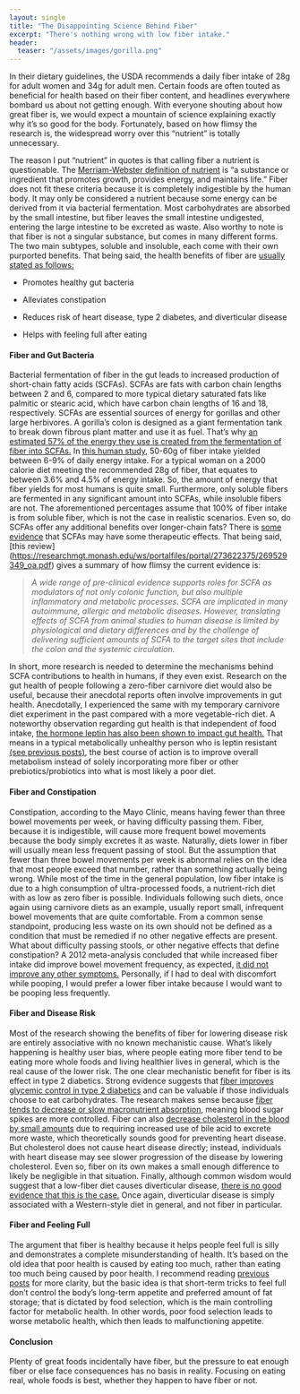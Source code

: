 ```yaml
---
layout: single
title: "The Disappointing Science Behind Fiber"
excerpt: "There's nothing wrong with low fiber intake."
header:
  teaser: "/assets/images/gorilla.png"
---
```


In their dietary guidelines, the USDA recommends a daily fiber intake of 28g for adult women and 34g for adult men. Certain foods are often touted as beneficial for health based on their fiber content, and headlines everywhere bombard us about not getting enough. With everyone shouting about how great fiber is, we would expect a mountain of science explaining exactly why it’s so good for the body. Fortunately, based on how flimsy the research is, the widespread worry over this “nutrient” is totally unnecessary.

The reason I put “nutrient” in quotes is that calling fiber a nutrient is questionable. The [Merriam-Webster definition of nutrient](https://www.merriam-webster.com/dictionary/nutrient) is “a substance or ingredient that promotes growth, provides energy, and maintains life.” Fiber does not fit these criteria because it is completely indigestible by the human body. It may only be considered a nutrient because some energy can be derived from it via bacterial fermentation. Most carbohydrates are absorbed by the small intestine, but fiber leaves the small intestine undigested, entering the large intestine to be excreted as waste. Also worthy to note is that fiber is not a singular substance, but comes in many different forms. The two main subtypes, soluble and insoluble, each come with their own purported benefits. That being said, the health benefits of fiber are [usually stated as follows:](https://wicworks.fns.usda.gov/resources/eye-nutrition-fiber)

- Promotes healthy gut bacteria

- Alleviates constipation

- Reduces risk of heart disease, type 2 diabetes, and diverticular disease

- Helps with feeling full after eating

#### Fiber and Gut Bacteria

Bacterial fermentation of fiber in the gut leads to increased production of short-chain fatty acids (SCFAs). SCFAs are fats with carbon chain lengths between 2 and 6, compared to more typical dietary saturated fats like palmitic or stearic acid, which have carbon chain lengths of 16 and 18, respectively. SCFAs are essential sources of energy for gorillas and other large herbivores. A gorilla’s colon is designed as a giant fermentation tank to break down fibrous plant matter and use it as fuel. That’s why [an estimated 57% of the energy they use is created from the fermentation of fiber into SCFAs.](https://www.sciencedirect.com/science/article/pii/S0022316623016103) In [this human study](https://www.sciencedirect.com/science/article/abs/pii/S0002916523245992), 50-60g of fiber intake yielded between 6-9% of daily energy intake. For a typical woman on a 2000 calorie diet meeting the recommended 28g of fiber, that equates to between 3.6% and 4.5% of energy intake. So, the amount of energy that fiber yields for most humans is quite small. Furthermore, only soluble fibers are fermented in any significant amount into SCFAs, while insoluble fibers are not. The aforementioned percentages assume that 100% of fiber intake is from soluble fiber, which is not the case in realistic scenarios. Even so, do SCFAs offer any additional benefits over longer-chain fats? There is [some evidence](https://www.sciencedirect.com/science/article/abs/pii/B9780128001004000039) that SCFAs may have some therapeutic effects. That being said, [this review] (https://researchmgt.monash.edu/ws/portalfiles/portal/273622375/269529349_oa.pdf) gives a summary of how flimsy the current evidence is:

> _A wide range of pre-clinical evidence supports roles for SCFA as modulators of not only colonic function, but also multiple inflammatory and metabolic processes. SCFA are implicated in many autoimmune, allergic and metabolic diseases. However, translating effects of SCFA from animal studies to human disease is limited by physiological and dietary differences and by the challenge of delivering sufficient amounts of SCFA to the target sites that include the colon and the systemic circulation._

In short, more research is needed to determine the mechanisms behind SCFA contributions to health in humans, if they even exist. Research on the gut health of people following a zero-fiber carnivore diet would also be useful, because their anecdotal reports often involve improvements in gut health. Anecdotally, I experienced the same with my temporary carnivore diet experiment in the past compared with a more vegetable-rich diet. A noteworthy observation regarding gut health is that independent of food intake, [the hormone leptin has also been shown to impact gut health.](https://www.pnas.org/doi/10.1073/pnas.1901795116) That means in a typical metabolically unhealthy person who is leptin resistant [(see previous posts)](https://www.stopbigfood.com/blog/the-simple-truth-that-will-end-your-food-struggles), the best course of action is to improve overall metabolism instead of solely incorporating more fiber or other prebiotics/probiotics into what is most likely a poor diet.

#### Fiber and Constipation

Constipation, according to the Mayo Clinic, means having fewer than three bowel movements per week, or having difficulty passing them. Fiber, because it is indigestible, will cause more frequent bowel movements because the body simply excretes it as waste. Naturally, diets lower in fiber will usually mean less frequent passing of stool. But the assumption that fewer than three bowel movements per week is abnormal relies on the idea that most people exceed that number, rather than something actually being wrong. While most of the time in the general population, low fiber intake is due to a high consumption of ultra-processed foods, a nutrient-rich diet with as low as zero fiber is possible. Individuals following such diets, once again using carnivore diets as an example, usually report small, infrequent bowel movements that are quite comfortable. From a common sense standpoint, producing less waste on its own should not be defined as a condition that must be remedied if no other negative effects are present. What about difficulty passing stools, or other negative effects that define constipation? A 2012 meta-analysis concluded that while increased fiber intake did improve bowel movement frequency, as expected, [it did not improve any other symptoms.](https://www.ncbi.nlm.nih.gov/pmc/articles/PMC3544045/) Personally, if I had to deal with discomfort while pooping, I would prefer a lower fiber intake because I would want to be pooping less frequently.

#### Fiber and Disease Risk

Most of the research showing the benefits of fiber for lowering disease risk are entirely associative with no known mechanistic cause. What’s likely happening is healthy user bias, where people eating more fiber tend to be eating more whole foods and living healthier lives in general, which is the real cause of the lower risk. The one clear mechanistic benefit for fiber is its effect in type 2 diabetics. Strong evidence suggests that [fiber improves glycemic control in type 2 diabetics](https://academic.oup.com/nutritionreviews/article-abstract/71/12/790/1833415) and can be valuable if those individuals choose to eat carbohydrates. The research makes sense because [fiber tends to decrease or slow macronutrient absorption](https://pubmed.ncbi.nlm.nih.gov/32925180/), meaning blood sugar spikes are more controlled. Fiber can also [decrease cholesterol in the blood by small amounts](https://pubmed.ncbi.nlm.nih.gov/9925120/) due to requiring increased use of bile acid to excrete more waste, which theoretically sounds good for preventing heart disease. But cholesterol does not cause heart disease directly; instead, individuals with heart disease may see slower progression of the disease by lowering cholesterol. Even so, fiber on its own makes a small enough difference to likely be negligible in that situation. Finally, although common wisdom would suggest that a low-fiber diet causes diverticular disease, [there is no good evidence that this is the case.](https://pubmed.ncbi.nlm.nih.gov/28230737/) Once again, diverticular disease is simply associated with a Western-style diet in general, and not fiber in particular.

#### Fiber and Feeling Full

The argument that fiber is healthy because it helps people feel full is silly and demonstrates a complete misunderstanding of health. It’s based on the old idea that poor health is caused by eating too much, rather than eating too much being caused by poor health. I recommend reading [previous posts](https://www.stopbigfood.com/blog/the-simple-truth-that-will-end-your-food-struggles) for more clarity, but the basic idea is that short-term tricks to feel full don’t control the body’s long-term appetite and preferred amount of fat storage; that is dictated by food selection, which is the main controlling factor for metabolic health. In other words, poor food selection leads to worse metabolic health, which then leads to malfunctioning appetite.

#### Conclusion

Plenty of great foods incidentally have fiber, but the pressure to eat enough fiber or else face consequences has no basis in reality. Focusing on eating real, whole foods is best, whether they happen to have fiber or not.
